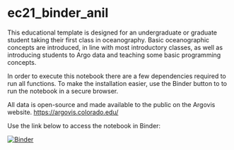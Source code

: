 # ec21_binder_anil
This educational template is designed for an undergraduate or graduate student taking their first class in oceanography. Basic oceanographic concepts are introduced, in line with most introductory classes, as well as introducing students to Argo data and teaching some basic programming concepts.

In order to execute this notebook there are a few dependencies required to run all functions. To make the installation easier, use the Binder button to 
to run the notebook in a secure browser. 

All data is open-source and made available to the public on the Argovis website. https://argovis.colorado.edu/ 

Use the link below to access the notebook in Binder: 

[![Binder](https://mybinder.org/badge_logo.svg)](https://mybinder.org/v2/gh/earthcube2021/ec21_anil_etal.git/HEAD?filepath=SA_01_Argo_Data_Exploration.ipynb)
